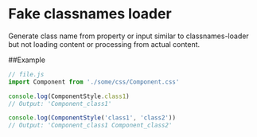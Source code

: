 # Fake classnames loader

Generate class name from property or input similar to classnames-loader
but not loading content or processing from actual content.


##Example

```js
// file.js
import Component from './some/css/Component.css'

console.log(ComponentStyle.class1)
// Output: 'Component_class1'

console.log(ComponentStyle('class1', 'class2'))
// Output: 'Component_class1 Component_class2'
```
